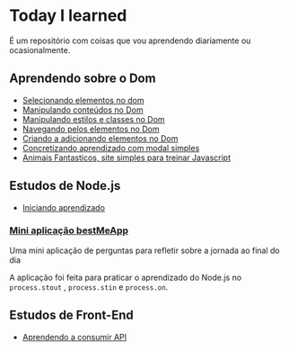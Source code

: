 # Today I learned
É um repositório com coisas que vou aprendendo diariamente ou ocasionalmente.

## Aprendendo sobre o Dom

 - [Selecionando elementos no dom](https://github.com/alexmuniz96/todayilearned/tree/master/selecionando-elementos-dom)
 - [Manipulando conteúdos no Dom](https://github.com/alexmuniz96/todayilearned/tree/master/manipulando-conteudos)
 - [Manipulando estilos e classes no Dom](https://github.com/alexmuniz96/todayilearned/tree/master/manipulando-estilos-classes)
 - [Navegando pelos elementos no Dom](https://github.com/alexmuniz96/todayilearned/tree/master/navegando-elementos-dom)
 - [Criando a adicionando elementos no Dom](https://github.com/alexmuniz96/todayilearned/tree/master/criar-adicionar-elementos)
 -  [Concretizando aprendizado com modal simples](https://github.com/alexmuniz96/todayilearned/tree/master/Modal)
 -  [Animais Fantasticos, site simples para treinar Javascript](https://github.com/alexmuniz96/todayilearned/tree/master/origamidAnimaisFantasticos)

 ## Estudos de Node.js
- [Iniciando aprendizado](https://github.com/alexmuniz96/todayilearned/blob/master/Node/estudos-de-node/iniciando-aprendizado.md)
###  [Mini aplicação bestMeApp](https://github.com/alexmuniz96/todayilearned/tree/master/Node/estudos-de-node/bestMeApp) 
Uma mini aplicação de perguntas para refletir sobre a jornada ao final do dia

A aplicação foi feita para praticar o aprendizado do Node.js no `process.stout` ,  `process.stin` e `process.on`.

## Estudos de Front-End
- [Aprendendo a consumir API ](https://github.com/alexmuniz96/todayilearned/tree/master/consuming-api)

	